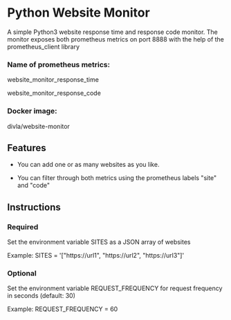 # Python Website Monitor

A simple Python3 website response time and response code monitor.
The monitor exposes both prometheus metrics on port 8888 with the help of the prometheus_client library

### Name of prometheus metrics:

website_monitor_response_time

website_monitor_response_code


### Docker image: 

divla/website-monitor



## Features

- You can add one or as many websites as you like.

- You can filter through both metrics using the prometheus labels "site" and "code"



## Instructions


### Required

Set the environment variable SITES as a JSON array of websites

Example: SITES = '["https://url1", "https://url2", "https://url3"]'


### Optional

Set the environment variable REQUEST_FREQUENCY for request frequency in seconds (default: 30)

Example: REQUEST_FREQUENCY = 60
